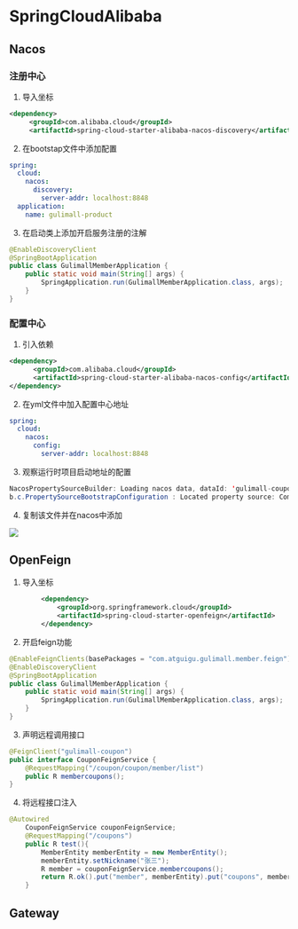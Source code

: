# SpringCloudAlibaba

## Nacos

### 注册中心

1. 导入坐标

```xml
<dependency>
     <groupId>com.alibaba.cloud</groupId>
     <artifactId>spring-cloud-starter-alibaba-nacos-discovery</artifactId></dependency>
```

2. 在bootstap文件中添加配置

```yaml
spring:
  cloud:
    nacos:
      discovery:
        server-addr: localhost:8848
  application:
    name: gulimall-product

```

3. 在启动类上添加开启服务注册的注解

```java
@EnableDiscoveryClient
@SpringBootApplication
public class GulimallMemberApplication {
    public static void main(String[] args) {
        SpringApplication.run(GulimallMemberApplication.class, args);
    }
}
```

### 配置中心

1. 引入依赖

```xml
<dependency>
      <groupId>com.alibaba.cloud</groupId>
      <artifactId>spring-cloud-starter-alibaba-nacos-config</artifactId>
</dependency>
```

2. 在yml文件中加入配置中心地址

```yaml
spring:
  cloud:
    nacos:
      config:
        server-addr: localhost:8848
```

3. 观察运行时项目启动地址的配置

```java
NacosPropertySourceBuilder: Loading nacos data, dataId: 'gulimall-coupon.properties', group: 'DEFAULT_GROUP'
b.c.PropertySourceBootstrapConfiguration : Located property source: CompositePropertySource {name='NACOS', propertySources=[NacosPropertySource {name='gulimall-coupon.properties'}]}
```

4. 复制该文件并在nacos中添加

![](https://gulinall-hkw.oss-cn-shenzhen.aliyuncs.com/23572fdf-617d-4d63-9f4d-9a50fad77197.png)

## OpenFeign

1. 导入坐标

```xml
        <dependency>
            <groupId>org.springframework.cloud</groupId>
            <artifactId>spring-cloud-starter-openfeign</artifactId>
        </dependency>
```

2. 开启feign功能

```java
@EnableFeignClients(basePackages = "com.atguigu.gulimall.member.feign")
@EnableDiscoveryClient
@SpringBootApplication
public class GulimallMemberApplication {
    public static void main(String[] args) {
        SpringApplication.run(GulimallMemberApplication.class, args);
    }
}
```

3. 声明远程调用接口

```java
@FeignClient("gulimall-coupon")
public interface CouponFeignService {
    @RequestMapping("/coupon/coupon/member/list")
    public R membercoupons();
}
```

4. 将远程接口注入

```java
@Autowired
    CouponFeignService couponFeignService;
    @RequestMapping("/coupons")
    public R test(){
        MemberEntity memberEntity = new MemberEntity();
        memberEntity.setNickname("张三");
        R member = couponFeignService.membercoupons();
        return R.ok().put("member", memberEntity).put("coupons", member.get("membercoupons"));
    }
```

## Gateway

